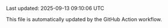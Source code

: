 Last updated: 2025-09-13 09:10:06 UTC

This file is automatically updated by the GitHub Action workflow.
